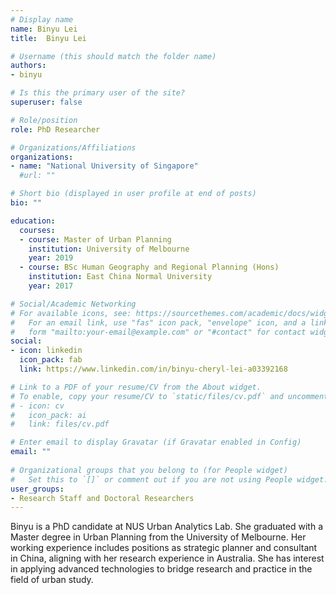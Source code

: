 ```yaml
---
# Display name
name: Binyu Lei
title:  Binyu Lei

# Username (this should match the folder name)
authors:
- binyu

# Is this the primary user of the site?
superuser: false

# Role/position
role: PhD Researcher

# Organizations/Affiliations
organizations:
- name: "National University of Singapore"
  #url: ""

# Short bio (displayed in user profile at end of posts)
bio: ""

education:
  courses:
  - course: Master of Urban Planning
    institution: University of Melbourne
    year: 2019
  - course: BSc Human Geography and Regional Planning (Hons)
    institution: East China Normal University
    year: 2017

# Social/Academic Networking
# For available icons, see: https://sourcethemes.com/academic/docs/widgets/#icons
#   For an email link, use "fas" icon pack, "envelope" icon, and a link in the
#   form "mailto:your-email@example.com" or "#contact" for contact widget.
social:
- icon: linkedin
  icon_pack: fab
  link: https://www.linkedin.com/in/binyu-cheryl-lei-a03392168

# Link to a PDF of your resume/CV from the About widget.
# To enable, copy your resume/CV to `static/files/cv.pdf` and uncomment the lines below.  
# - icon: cv
#   icon_pack: ai
#   link: files/cv.pdf

# Enter email to display Gravatar (if Gravatar enabled in Config)
email: ""
  
# Organizational groups that you belong to (for People widget)
#   Set this to `[]` or comment out if you are not using People widget.  
user_groups:
- Research Staff and Doctoral Researchers
---
```


Binyu is a PhD candidate at NUS Urban Analytics Lab.
She graduated with a Master degree in Urban Planning from the University of Melbourne.
Her working experience includes positions as strategic planner and consultant in China, aligning with her research experience in Australia.
She has interest in applying advanced technologies to bridge research and practice in the field of urban study.
